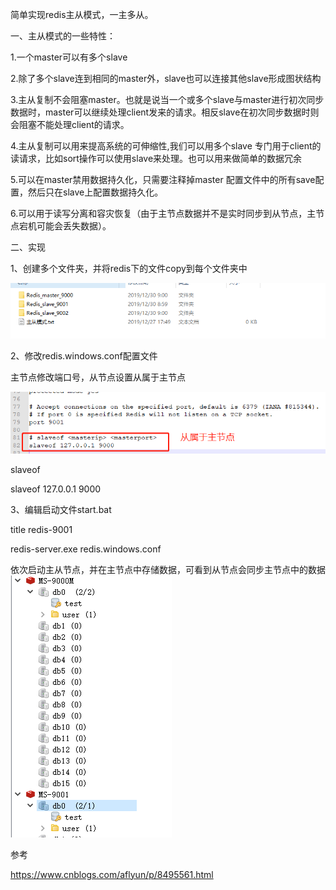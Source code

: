 简单实现redis主从模式，一主多从。

 

一、主从模式的一些特性：

 

1.一个master可以有多个slave

2.除了多个slave连到相同的master外，slave也可以连接其他slave形成图状结构

3.主从复制不会阻塞master。也就是说当一个或多个slave与master进行初次同步数据时，master可以继续处理client发来的请求。相反slave在初次同步数据时则会阻塞不能处理client的请求。

4.主从复制可以用来提高系统的可伸缩性,我们可以用多个slave 专门用于client的读请求，比如sort操作可以使用slave来处理。也可以用来做简单的数据冗余

5.可以在master禁用数据持久化，只需要注释掉master 配置文件中的所有save配置，然后只在slave上配置数据持久化。

6.可以用于读写分离和容灾恢复（由于主节点数据并不是实时同步到从节点，主节点宕机可能会丢失数据）。

 

二、实现

 

1、创建多个文件夹，并将redis下的文件copy到每个文件夹中

![](./jpg/20200102175023211.png)

 

2、修改redis.windows.conf配置文件

主节点修改端口号，从节点设置从属于主节点

![](./jpg/20200102175031830.png)

 

slaveof <masterip> <masterport>

slaveof 127.0.0.1 9000

 

3、编辑启动文件start.bat

 

title redis-9001

redis-server.exe redis.windows.conf

 

依次启动主从节点，并在主节点中存储数据，可看到从节点会同步主节点中的数据
![](./jpg/20200102175048536.png)

 

 

 

参考

https://www.cnblogs.com/aflyun/p/8495561.html